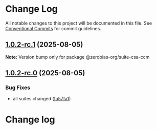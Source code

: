 # Change Log

All notable changes to this project will be documented in this file.
See [Conventional Commits](https://conventionalcommits.org) for commit guidelines.

## [1.0.2-rc.1](https://github.com/zerobias-org/suite/compare/@zerobias-org/suite-csa-ccm@1.0.2-rc.0...@zerobias-org/suite-csa-ccm@1.0.2-rc.1) (2025-08-05)

**Note:** Version bump only for package @zerobias-org/suite-csa-ccm





## [1.0.2-rc.0](https://github.com/zerobias-org/suite/compare/@zerobias-org/suite-csa-ccm@1.0.1...@zerobias-org/suite-csa-ccm@1.0.2-rc.0) (2025-08-05)


### Bug Fixes

* all suites changed ([fa57fa1](https://github.com/zerobias-org/suite/commit/fa57fa1af7628003297df46b2d7740fe95bd2666))





# Change log
